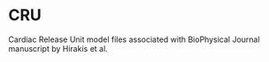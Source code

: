 # CRU
Cardiac Release Unit model files associated with BioPhysical Journal manuscript by Hirakis et al.
